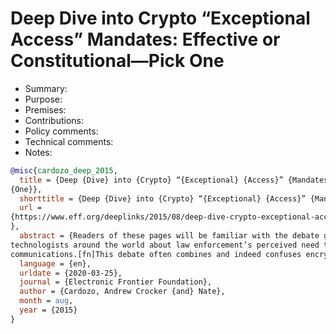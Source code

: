# Deep Dive into Crypto “Exceptional Access” Mandates: Effective or Constitutional—Pick One

- Summary:
- Purpose:
- Premises:
- Contributions:
- Policy comments:
- Technical comments:
- Notes:

```bib
@misc{cardozo_deep_2015,
  title = {Deep {Dive} into {Crypto} “{Exceptional} {Access}” {Mandates}: {Effective} or {Constitutional}—{Pick}
{One}},
  shorttitle = {Deep {Dive} into {Crypto} “{Exceptional} {Access}” {Mandates}},
  url =
{https://www.eff.org/deeplinks/2015/08/deep-dive-crypto-exceptional-access-mandates-effective-or-constitutional-pick-one
},
  abstract = {Readers of these pages will be familiar with the debate going on between government officials and
technologists around the world about law enforcement’s perceived need to access the content of any and all encrypted
communications.[fn]This debate often combines and indeed confuses encryption of...},
  language = {en},
  urldate = {2020-03-25},
  journal = {Electronic Frontier Foundation},
  author = {Cardozo, Andrew Crocker {and} Nate},
  month = aug,
  year = {2015}
}
```
